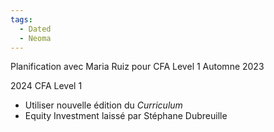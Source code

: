 ```yaml
---
tags:
  - Dated
  - Neoma
---
```

Planification avec Maria Ruiz pour CFA Level 1 Automne 2023

2024 CFA Level 1
- Utiliser nouvelle édition du *Curriculum*
- Equity Investment laissé par Stéphane Dubreuille